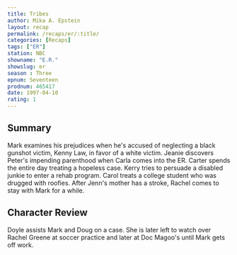 ```yaml
---
title: Tribes
author: Mika A. Epstein
layout: recap
permalink: /recaps/er/:title/
categories: [Recaps]
tags: ["ER"]
station: NBC
showname: "E.R."
showslug: er
season : Three  
epnum: Seventeen  
prodnum: 465417    
date: 1997-04-10  
rating: 1  
---
```


## Summary  
  
Mark examines his prejudices when he's accused of neglecting a black gunshot victim, Kenny Law, in favor of a white victim. Jeanie discovers Peter's impending parenthood when Carla comes into the ER. Carter spends the entire day treating a hopeless case. Kerry tries to persuade a disabled junkie to enter a rehab program. Carol treats a college student who was drugged with roofies. After Jenn's mother has a stroke, Rachel comes to stay with Mark for a while.

## Character Review  
  
Doyle assists Mark and Doug on a case. She is later left to watch over Rachel Greene at soccer practice and later at Doc Magoo's until Mark gets off work.